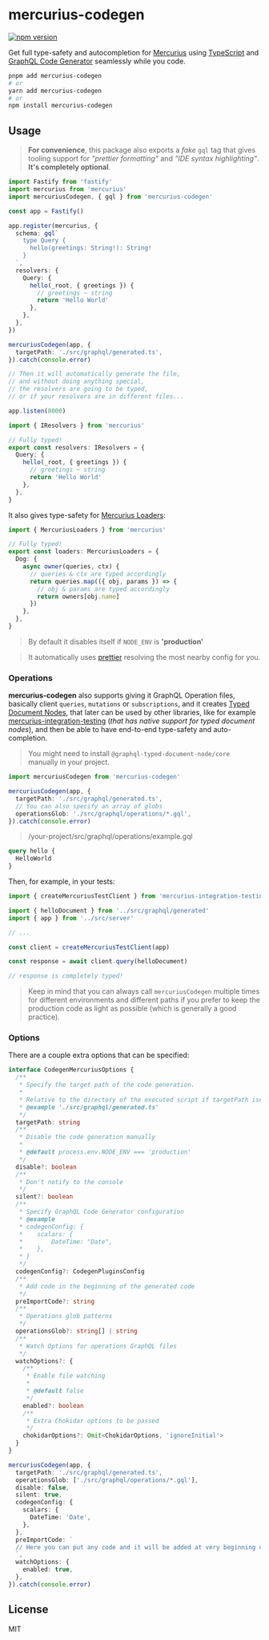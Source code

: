 # mercurius-codegen

[![npm version](https://badge.fury.io/js/mercurius-codegen.svg)](https://badge.fury.io/js/mercurius-codegen)

Get full type-safety and autocompletion for [Mercurius](http://mercurius.dev/) using [TypeScript](https://www.typescriptlang.org/) and [GraphQL Code Generator](https://graphql-code-generator.com/) seamlessly while you code.

```sh
pnpm add mercurius-codegen
# or
yarn add mercurius-codegen
# or
npm install mercurius-codegen
```

## Usage

> **For convenience**, this package also exports a _fake_ `gql` tag that gives tooling support for _"prettier formatting"_ and _"IDE syntax highlighting"_. **It's completely optional**.

```ts
import Fastify from 'fastify'
import mercurius from 'mercurius'
import mercuriusCodegen, { gql } from 'mercurius-codegen'

const app = Fastify()

app.register(mercurius, {
  schema: gql`
    type Query {
      hello(greetings: String!): String!
    }
  `,
  resolvers: {
    Query: {
      hello(_root, { greetings }) {
        // greetings ~ string
        return 'Hello World'
      },
    },
  },
})

mercuriusCodegen(app, {
  targetPath: './src/graphql/generated.ts',
}).catch(console.error)

// Then it will automatically generate the file,
// and without doing anything special,
// the resolvers are going to be typed,
// or if your resolvers are in different files...

app.listen(8000)
```

```ts
import { IResolvers } from 'mercurius'

// Fully typed!
export const resolvers: IResolvers = {
  Query: {
    hello(_root, { greetings }) {
      // greetings ~ string
      return 'Hello World'
    },
  },
}
```

It also gives type-safety for [Mercurius Loaders](https://mercurius.dev/#/docs/loaders):

```ts
import { MercuriusLoaders } from 'mercurius'

// Fully typed!
export const loaders: MercuriusLoaders = {
  Dog: {
    async owner(queries, ctx) {
      // queries & ctx are typed accordingly
      return queries.map(({ obj, params }) => {
        // obj & params are typed accordingly
        return owners[obj.name]
      })
    },
  },
}
```

> By default it disables itself if `NODE_ENV` is **'production'**

> It automatically uses [prettier](https://prettier.io/) resolving the most nearby config for you.

### Operations

**mercurius-codegen** also supports giving it GraphQL Operation files, basically client `queries`, `mutations` or `subscriptions`, and it creates [Typed Document Nodes](https://github.com/dotansimha/graphql-typed-document-node), that later can be used by other libraries, like for example [mercurius-integration-testing](https://github.com/mercurius-js/mercurius-integration-testing) (_that has native support for typed document nodes_), and then be able to have end-to-end type-safety and auto-completion.

> You might need to install `@graphql-typed-document-node/core` manually in your project.

```ts
import mercuriusCodegen from 'mercurius-codegen'

mercuriusCodegen(app, {
  targetPath: './src/graphql/generated.ts',
  // You can also specify an array of globs
  operationsGlob: './src/graphql/operations/*.gql',
}).catch(console.error)
```

> /your-project/src/graphql/operations/example.gql

```graphql
query hello {
  HelloWorld
}
```

Then, for example, in your tests:

```ts
import { createMercuriusTestClient } from 'mercurius-integration-testing'

import { helloDocument } from '../src/graphql/generated'
import { app } from '../src/server'

// ...

const client = createMercuriusTestClient(app)

const response = await client.query(helloDocument)

// response is completely typed!
```

> Keep in mind that you can always call `mercuriusCodegen` multiple times for different environments and different paths if you prefer to keep the production code as light as possible (which is generally a good practice).

### Options

There are a couple extra options that can be specified:

```ts
interface CodegenMercuriusOptions {
  /**
   * Specify the target path of the code generation.
   *
   * Relative to the directory of the executed script if targetPath isn't absolute
   * @example './src/graphql/generated.ts'
   */
  targetPath: string
  /**
   * Disable the code generation manually
   *
   * @default process.env.NODE_ENV === 'production'
   */
  disable?: boolean
  /**
   * Don't notify to the console
   */
  silent?: boolean
  /**
   * Specify GraphQL Code Generator configuration
   * @example
   * codegenConfig: {
   *    scalars: {
   *        DateTime: "Date",
   *    },
   * }
   */
  codegenConfig?: CodegenPluginsConfig
  /**
   * Add code in the beginning of the generated code
   */
  preImportCode?: string
  /**
   * Operations glob patterns
   */
  operationsGlob?: string[] | string
  /**
   * Watch Options for operations GraphQL files
   */
  watchOptions?: {
    /**
     * Enable file watching
     *
     * @default false
     */
    enabled?: boolean
    /**
     * Extra Chokidar options to be passed
     */
    chokidarOptions?: Omit<ChokidarOptions, 'ignoreInitial'>
  }
}

mercuriusCodegen(app, {
  targetPath: './src/graphql/generated.ts',
  operationsGlob: ['./src/graphql/operations/*.gql'],
  disable: false,
  silent: true,
  codegenConfig: {
    scalars: {
      DateTime: 'Date',
    },
  },
  preImportCode: `
  // Here you can put any code and it will be added at very beginning of the file
  `,
  watchOptions: {
    enabled: true,
  },
}).catch(console.error)
```

## License

MIT
